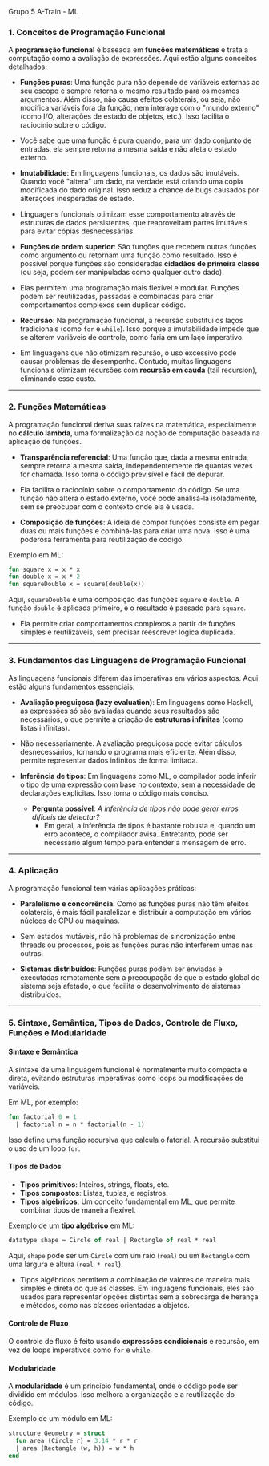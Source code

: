 Grupo 5 A-Train - ML


### 1. **Conceitos de Programação Funcional**

A **programação funcional** é baseada em **funções matemáticas** e trata a computação como a avaliação de expressões. Aqui estão alguns conceitos detalhados:

- **Funções puras**: Uma função pura não depende de variáveis externas ao seu escopo e sempre retorna o mesmo resultado para os mesmos argumentos. Além disso, não causa efeitos colaterais, ou seja, não modifica variáveis fora da função, nem interage com o "mundo externo" (como I/O, alterações de estado de objetos, etc.). Isso facilita o raciocínio sobre o código.
- Você sabe que uma função é pura quando, para um dado conjunto de entradas, ela sempre retorna a mesma saída e não afeta o estado externo.

- **Imutabilidade**: Em linguagens funcionais, os dados são imutáveis. Quando você "altera" um dado, na verdade está criando uma cópia modificada do dado original. Isso reduz a chance de bugs causados por alterações inesperadas de estado.
- Linguagens funcionais otimizam esse comportamento através de estruturas de dados persistentes, que reaproveitam partes imutáveis para evitar cópias desnecessárias.

- **Funções de ordem superior**: São funções que recebem outras funções como argumento ou retornam uma função como resultado. Isso é possível porque funções são consideradas **cidadãos de primeira classe** (ou seja, podem ser manipuladas como qualquer outro dado).
- Elas permitem uma programação mais flexível e modular. Funções podem ser reutilizadas, passadas e combinadas para criar comportamentos complexos sem duplicar código.

- **Recursão**: Na programação funcional, a recursão substitui os laços tradicionais (como `for` e `while`). Isso porque a imutabilidade impede que se alterem variáveis de controle, como faria em um laço imperativo.
- Em linguagens que não otimizam recursão, o uso excessivo pode causar problemas de desempenho. Contudo, muitas linguagens funcionais otimizam recursões com **recursão em cauda** (tail recursion), eliminando esse custo.

---

### 2. **Funções Matemáticas**

A programação funcional deriva suas raízes na matemática, especialmente no **cálculo lambda**, uma formalização da noção de computação baseada na aplicação de funções.

- **Transparência referencial**: Uma função que, dada a mesma entrada, sempre retorna a mesma saída, independentemente de quantas vezes for chamada. Isso torna o código previsível e fácil de depurar.
- Ela facilita o raciocínio sobre o comportamento do código. Se uma função não altera o estado externo, você pode analisá-la isoladamente, sem se preocupar com o contexto onde ela é usada.

- **Composição de funções**: A ideia de compor funções consiste em pegar duas ou mais funções e combiná-las para criar uma nova. Isso é uma poderosa ferramenta para reutilização de código.

Exemplo em ML:
```ml
fun square x = x * x
fun double x = x * 2
fun squareDouble x = square(double(x))
```
Aqui, `squareDouble` é uma composição das funções `square` e `double`. A função `double` é aplicada primeiro, e o resultado é passado para `square`.

- Ela permite criar comportamentos complexos a partir de funções simples e reutilizáveis, sem precisar reescrever lógica duplicada.

---

### 3. **Fundamentos das Linguagens de Programação Funcional**

As linguagens funcionais diferem das imperativas em vários aspectos. Aqui estão alguns fundamentos essenciais:

- **Avaliação preguiçosa (lazy evaluation)**: Em linguagens como Haskell, as expressões só são avaliadas quando seus resultados são necessários, o que permite a criação de **estruturas infinitas** (como listas infinitas).
- Não necessariamente. A avaliação preguiçosa pode evitar cálculos desnecessários, tornando o programa mais eficiente. Além disso, permite representar dados infinitos de forma limitada.

- **Inferência de tipos**: Em linguagens como ML, o compilador pode inferir o tipo de uma expressão com base no contexto, sem a necessidade de declarações explícitas. Isso torna o código mais conciso.
  - **Pergunta possível**: *A inferência de tipos não pode gerar erros difíceis de detectar?*
    - Em geral, a inferência de tipos é bastante robusta e, quando um erro acontece, o compilador avisa. Entretanto, pode ser necessário algum tempo para entender a mensagem de erro.

---

### 4. **Aplicação**

A programação funcional tem várias aplicações práticas:

- **Paralelismo e concorrência**: Como as funções puras não têm efeitos colaterais, é mais fácil paralelizar e distribuir a computação em vários núcleos de CPU ou máquinas.

- Sem estados mutáveis, não há problemas de sincronização entre threads ou processos, pois as funções puras não interferem umas nas outras.

- **Sistemas distribuídos**: Funções puras podem ser enviadas e executadas remotamente sem a preocupação de que o estado global do sistema seja afetado, o que facilita o desenvolvimento de sistemas distribuídos.

---

### 5. **Sintaxe, Semântica, Tipos de Dados, Controle de Fluxo, Funções e Modularidade**

#### **Sintaxe e Semântica**
A sintaxe de uma linguagem funcional é normalmente muito compacta e direta, evitando estruturas imperativas como loops ou modificações de variáveis.

Em ML, por exemplo:
```ml
fun factorial 0 = 1
  | factorial n = n * factorial(n - 1)
```
Isso define uma função recursiva que calcula o fatorial. A recursão substitui o uso de um loop `for`.

#### **Tipos de Dados**
- **Tipos primitivos**: Inteiros, strings, floats, etc.
- **Tipos compostos**: Listas, tuplas, e registros.
- **Tipos algébricos**: Um conceito fundamental em ML, que permite combinar tipos de maneira flexível.

Exemplo de um **tipo algébrico** em ML:
```ml
datatype shape = Circle of real | Rectangle of real * real
```
Aqui, `shape` pode ser um `Circle` com um raio (`real`) ou um `Rectangle` com uma largura e altura (`real * real`).

- Tipos algébricos permitem a combinação de valores de maneira mais simples e direta do que as classes. Em linguagens funcionais, eles são usados para representar opções distintas sem a sobrecarga de herança e métodos, como nas classes orientadas a objetos.

#### **Controle de Fluxo**
O controle de fluxo é feito usando **expressões condicionais** e recursão, em vez de loops imperativos como `for` e `while`.

#### **Modularidade**
A **modularidade** é um princípio fundamental, onde o código pode ser dividido em módulos. Isso melhora a organização e a reutilização do código.

Exemplo de um módulo em ML:
```ml
structure Geometry = struct
  fun area (Circle r) = 3.14 * r * r
  | area (Rectangle (w, h)) = w * h
end
```
